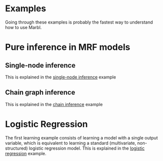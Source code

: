 Examples
=====

Going through these examples is probably the fastest way to understand how to use Marbl.

# Pure inference in MRF models

## Single-node inference

This is explained in the [single-node inference](singlenode_inference.md) example

## Chain graph inference

This is explained in the [chain inference](chain_inference.md) example

# Logistic Regression

The first learning example consists of learning a model with a single output variable, which is equivalent to learning a standard (multivariate, non-structured) logistic regression model.  This is explained in the [logistic regression](logistic_regression.md) example.

